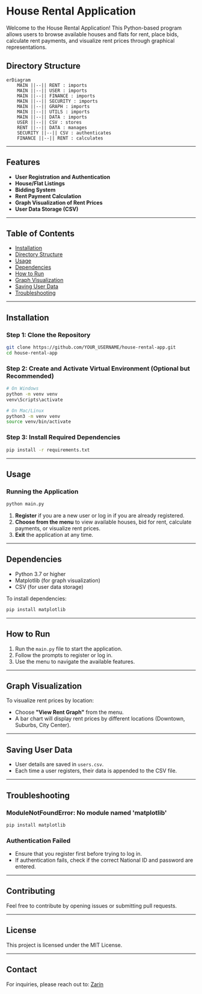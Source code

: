 # House Rental Application

Welcome to the House Rental Application! This Python-based program allows users to browse available houses and flats for rent, place bids, calculate rent payments, and visualize rent prices through graphical representations.
## Directory Structure
```mermaid
erDiagram
    MAIN ||--|| RENT : imports
    MAIN ||--|| USER : imports
    MAIN ||--|| FINANCE : imports
    MAIN ||--|| SECURITY : imports
    MAIN ||--|| GRAPH : imports
    MAIN ||--|| UTILS : imports
    MAIN ||--|| DATA : imports
    USER ||--|| CSV : stores
    RENT ||--|| DATA : manages
    SECURITY ||--|| CSV : authenticates
    FINANCE ||--|| RENT : calculates
```

---
## Features
- **User Registration and Authentication**
- **House/Flat Listings**
- **Bidding System**
- **Rent Payment Calculation**
- **Graph Visualization of Rent Prices**
- **User Data Storage (CSV)**

---

## Table of Contents
- [Installation](#installation)
- [Directory Structure](#directory-structure)
- [Usage](#usage)
- [Dependencies](#dependencies)
- [How to Run](#how-to-run)
- [Graph Visualization](#graph-visualization)
- [Saving User Data](#saving-user-data)
- [Troubleshooting](#troubleshooting)

---

## Installation

### Step 1: Clone the Repository
```bash
git clone https://github.com/YOUR_USERNAME/house-rental-app.git
cd house-rental-app
```

### Step 2: Create and Activate Virtual Environment (Optional but Recommended)
```bash
# On Windows
python -m venv venv
venv\Scripts\activate

# On Mac/Linux
python3 -m venv venv
source venv/bin/activate
```

### Step 3: Install Required Dependencies
```bash
pip install -r requirements.txt
```

---

## Usage

### Running the Application
```bash
python main.py
```

1. **Register** if you are a new user or log in if you are already registered.
2. **Choose from the menu** to view available houses, bid for rent, calculate payments, or visualize rent prices.
3. **Exit** the application at any time.

---

## Dependencies
- Python 3.7 or higher
- Matplotlib (for graph visualization)
- CSV (for user data storage)

To install dependencies:
```bash
pip install matplotlib
```

---

## How to Run

1. Run the `main.py` file to start the application.
2. Follow the prompts to register or log in.
3. Use the menu to navigate the available features.

---

## Graph Visualization

To visualize rent prices by location:

- Choose **"View Rent Graph"** from the menu.
- A bar chart will display rent prices by different locations (Downtown, Suburbs, City Center).

---

## Saving User Data

- User details are saved in `users.csv`.
- Each time a user registers, their data is appended to the CSV file.

---

## Troubleshooting

### ModuleNotFoundError: No module named 'matplotlib'
```bash
pip install matplotlib
```

### Authentication Failed
- Ensure that you register first before trying to log in.
- If authentication fails, check if the correct National ID and password are entered.

---

## Contributing
Feel free to contribute by opening issues or submitting pull requests.

---

## License
This project is licensed under the MIT License.

---

## Contact
For inquiries, please reach out to: [Zarin](ztasnimdia@gmail.com)
